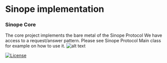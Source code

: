 # Sinope implementation

### Sinope Core
The core project implements the bare metal of the Sinope Protocol
We have access to a request/answer pattern. 
Please see Sinope Protocol Main class for example on how to use it.
![alt text](https://github.com/chaton78/sinope-core/raw/master/class.png "Sinope Core class diagram")

[![License](https://img.shields.io/badge/License-EPL%201.0-red.svg)](https://opensource.org/licenses/EPL-1.0)